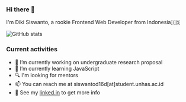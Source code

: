 ### Hi there 👋
I'm Diki Siswanto, a rookie Frontend Web Developer from Indonesia🇮🇩

![GitHub stats](https://github-readme-stats.vercel.app/api?username=dikisiswanto&show_icons=true)

### Current activities 
- 📁 I’m currently working on undergraduate research proposal
- 🌱 I’m currently learning JavaScript
- 🔍 I'm looking for mentors
- 📫 You can reach me at siswantod16d[at]student.unhas.ac.id
- 📝 See my [linked.in](https://www.linkedin.com/in/dikisiswanto/) to get more info
